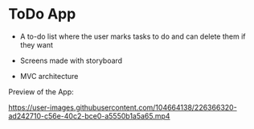 # ToDo App

- A to-do list where the user marks tasks to do and can delete them if they want

- Screens made with storyboard

- MVC architecture

Preview of the App:

https://user-images.githubusercontent.com/104664138/226366320-ad242710-c56e-40c2-bce0-a5550b1a5a65.mp4

